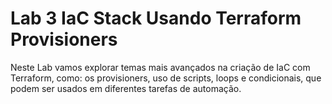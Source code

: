 # Lab 3 IaC Stack Usando Terraform Provisioners
Neste Lab vamos explorar temas mais avançados na criação de IaC com Terraform, como: os provisioners, uso de scripts, loops e condicionais, que podem ser usados em diferentes tarefas de automação.
